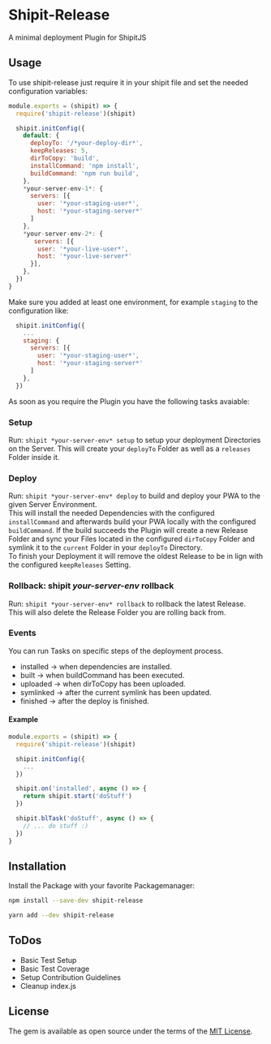 # Shipit-Release 

A minimal deployment Plugin for ShipitJS

## Usage

To use shipit-release just require it in your shipit file and set the needed configuration variables:

```javascript
module.exports = (shipit) => {
  require('shipit-release')(shipit)

  shipit.initConfig({
    default: {
      deployTo: '/*your-deploy-dir*',
      keepReleases: 5,
      dirToCopy: 'build',
      installCommand: 'npm install',
      buildCommand: 'npm run build',
    },
    *your-server-env-1*: {
      servers: [{
        user: '*your-staging-user*',
        host: '*your-staging-server*'
      ]
    },
    *your-server-env-2*: {
       servers: [{
        user: '*your-live-user*',
        host: '*your-live-server*'
      }],
    },
  })
}
```

Make sure you added at least one environment, for example ```staging``` to the configuration like:

```javascript
  shipit.initConfig({
    ...
    staging: {
      servers: [{
        user: '*your-staging-user*',
        host: '*your-staging-server*'
      ]
    },
  })
```

As soon as you require the Plugin you have the following tasks avaiable:

### Setup

Run: ```shipit *your-server-env* setup``` to setup your deployment Directories on the Server.
This will create your ```deployTo``` Folder as well as a ```releases``` Folder inside it.

### Deploy

Run: ```shipit *your-server-env* deploy``` to build and deploy your PWA to the given Server Environment.  
This will install the needed Dependencies with the configured ```installCommand``` and afterwards 
build your PWA locally with the configured ```buildCommand```.
If the build succeeds the Plugin will create a new Release Folder and sync your Files located in the 
configured ```dirToCopy``` Folder and symlink it to the ```current``` Folder in your ```deployTo``` Directory.  
To finish your Deployment it will remove the oldest Release to be in lign with the configured ```keepReleases``` Setting.

### Rollback: shipit *your-server-env* rollback

Run: ```shipit *your-server-env* rollback``` to rollback the latest Release.  
This will also delete the Release Folder you are rolling back from.

### Events

You can run Tasks on specific steps of the deployment process.

- installed -> when dependencies are installed.
- built -> when buildCommand has been executed.
- uploaded -> when dirToCopy has been uploaded.
- symlinked -> after the current symlink has been updated.
- finished -> after the deploy is finished.

#### Example

```javascript
module.exports = (shipit) => {
  require('shipit-release')(shipit)

  shipit.initConfig({
    ...
  })

  shipit.on('installed', async () => {
    return shipit.start('doStuff')
  })

  shipit.blTask('doStuff', async () => {
    // ... do stuff :)
  })
}
```

## Installation

Install the Package with your favorite Packagemanager:

```bash
npm install --save-dev shipit-release
```

```bash
yarn add --dev shipit-release
```

## ToDos

- Basic Test Setup
- Basic Test Coverage
- Setup Contribution Guidelines
- Cleanup index.js

## License

The gem is available as open source under the terms of the [MIT License](https://github.com/mortik/shipit-release/blob/master/LICENSE).

